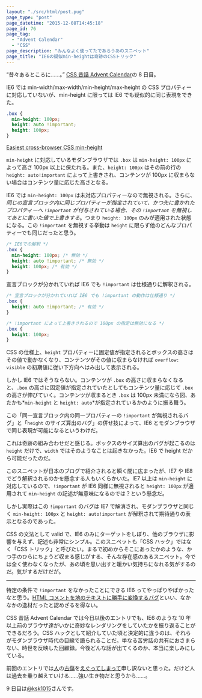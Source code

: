 ```yaml
---
layout: "./src/html/post.pug"
page_type: "post"
page_datetime: "2015-12-08T14:45:18"
page_id: 76
page_tag:
  - "Advent Calendar"
  - "CSS"
page_description: "みんなよく使ってたであろうあのスニペット"
page_title: "IE6の疑似min-heightは奇跡のCSSトリック"
---
```


“昔々あるところに……。” [CSS 昔話 Advent Calendar](http://www.adventar.org/calendars/723)の 8 日目。

IE6 では min-width/max-width/min-height/max-height の CSS プロパティーに対応していないが、min-height に限っては IE6 でも疑似的に同じ表現をできた。

<!-- prettier-ignore -->
```css
.box {
  min-height: 100px;
  height: auto !important;
  height: 100px;
}
```

[Easiest cross-browser CSS min-height](http://makezine.com/2008/03/21/easiest-crossbrowser-css-minhe/)

`min-height` に対応しているモダンブラウザでは `.box` は `min-height: 100px` によって高さ 100px 以上に保たれる。また、`height: 100px` はその前の行の `height: auto!important` によって上書きされ、コンテンツが 100px に収まらない場合はコンテンツ量に応じた高さとなる。

IE6 では `min-height: 100px` は未対応プロパティーなので無視される。さらに、_同じの宣言ブロック内に同じプロパティーが指定されていて、かつ先に書かれたプロパティーへ `!important` が付与されている場合、その `!important` を無視してあとに書いた値で上書きする_。つまり `height: 100px` のみが適用された状態になる。この `!important` を無視する挙動は `height` に限らず他のどんなプロパティーでも同じだったと思う。

<!-- prettier-ignore -->
```css
/* IE6での解釈 */
.box {
  min-height: 100px; /* 無効 */
  height: auto !important; /* 無効 */
  height: 100px; /* 有効 */
}
```

宣言ブロックが分かれていれば IE6 でも `!important` は仕様通りに解釈される。

<!-- prettier-ignore -->
```css
/* 宣言ブロックが分かれていれば IE6 でも !important の動作は仕様通り */
.box {
  height: auto !important; /* 有効 */
}

/* !important によって上書きされるので 100px の指定は無効になる */
.box {
  height: 100px;
}
```

CSS の仕様上、`height` プロパティーに固定値が指定されるとボックスの高さはその値で動かなくなり、コンテンツがその値に収まらなければ `overflow: visible` の初期値に従い下方向へはみ出して表示される。

しかし IE6 ではそうならない。コンテンツが `.box` の高さに収まらなくなると、`.box` の高さに固定値が指定されていたとしてもコンテンツ量に応じて `.box` の高さが伸びていく。コンテンツが収まるとき `.box` は 100px 未満になら図、あたかも*`min-height` と `height: auto`*が指定されているかのように振る舞う。

この「同一宣言ブロック内の同一プロパティーの `!important` が無視されるバグ」と「`height` のサイズ算出のバグ」の併せ技によって、IE6 とモダンブラウザで同じ表現が可能になるというわけだ。

これは奇跡の組み合わせだと感じる。ボックスのサイズ算出のバグが起こるのは `height` だけで、`width` ではそのようなことは起きなかった。IE6 で height だから可能だったのだ。

このスニペットが日本のブログで紹介されると瞬く間に広まったが、IE7 や IE8 でどう解釈されるのかを懸念する人もいくらかいた。IE7 以上は `min-height` に対応しているので、`!important` が IE6 同様に無視されると `height: 100px` が適用されて `min-height` の記述が無意味になるのでは？という懸念だ。

しかし実際はこの `!important` のバグは IE7 で解消され、モダンブラウザと同じく `min-height: 100px` と `height: auto!important` が解釈されて期待通りの表示となるのであった。

CSS の文法として valid で、IE6 のみにターゲットをしぼり、他のブラウザに影響を与えず、記述も非常にシンプル。このスニペットも「CSS ハック」ではなく「CSS トリック」と呼びたい。まるで初めからそこにあったかのような、かつ手のひらにちょうど収まる感じがする、そんな存在感のあるスニペット。今では全く使わなくなったが、あの頃を思い出すと暖かい気持ちになれる気がするのだ。気がするだけだが。

---

特定の条件で `!important` をなかったことにできる IE6 ってやっぱりやばかったなと思う。[HTML コメントを地のテキストに勝手に変換するバグ](http://geckotang.tumblr.com/post/134334733431/ac2015-css-1)といい、なかなかの逸材だったと認めざるを得ない。

CSS 昔話 Advent Calendar では今日以後のエントリでも、IE6 のような 10 年以上前のブラウザ達がいかに奇妙なレンダリングをしていたかを振り返ることができるだろう。CSS ハックとして紹介していた頃と決定的に違うのは、それらがモダンブラウザ時代の目線で語られることだ。単なる苦労話の共有におさまらない、時世を反映した回顧録。今後どんな話が出てくるのか、本当に楽しみにしている。

前回のエントリでは[人](https://twitter.com/neotag/status/672601431472345088)の[古傷](https://twitter.com/neotag/status/672602727004770305)を[えぐってしまって](https://twitter.com/neotag/status/672602945142153216)申し訳ないと思った。だけど人は過去を乗り越えていける……強い生き物だと思うから……。

9 日目は[@ksk1015](http://www.adventar.org/users/1744)さんです。

